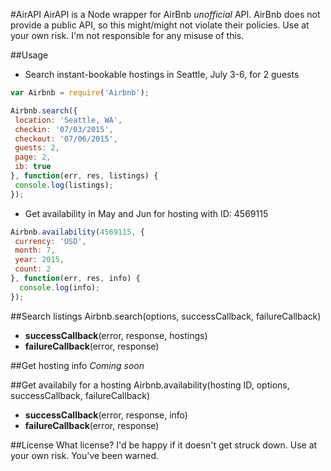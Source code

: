 #AirAPI
AirAPI is a Node wrapper for AirBnb *unofficial* API.
AirBnb does not provide a public API, so this might/might not violate their policies.
Use at your own risk. I'm not responsible for any misuse of this.

##Usage
- Search instant-bookable hostings in Seattle, July 3-6, for 2 guests
```javascript
var Airbnb = require('Airbnb');

Airbnb.search({
 location: 'Seattle, WA',
 checkin: '07/03/2015',
 checkout: '07/06/2015',
 guests: 2,
 page: 2,
 ib: true
}, function(err, res, listings) {
 console.log(listings);
});
```
- Get availability in May and Jun for hosting with ID: 4569115
```javascript
Airbnb.availability(4569115, {
 currency: 'USD',
 month: 7,
 year: 2015,
 count: 2
}, function(err, res, info) {
  console.log(info);
});
```

##Search listings
Airbnb.search(options, successCallback, failureCallback)
- **successCallback**(error, response, hostings)
- **failureCallback**(error, response)

##Get hosting info
  *Coming soon*

##Get availabily for a hosting
Airbnb.availability(hosting ID, options, successCallback, failureCallback)
- **successCallback**(error, response, info)
- **failureCallback**(error, response)

##License
What license? I'd be happy if it doesn't get struck down.
Use at your own risk. You've been warned.
